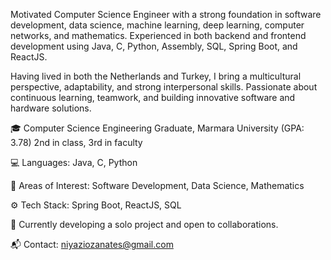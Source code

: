 Motivated Computer Science Engineer with a strong foundation in software development, data science, machine learning, deep learning, computer networks, and mathematics.
Experienced in both backend and frontend development using Java, C, Python, Assembly, SQL, Spring Boot, and ReactJS.

Having lived in both the Netherlands and Turkey, I bring a multicultural perspective, adaptability, and strong interpersonal skills. Passionate about continuous learning, teamwork, and building innovative software and hardware solutions.

🎓 Computer Science Engineering Graduate, Marmara University (GPA: 3.78) 2nd in class, 3rd in faculty

💻 Languages: Java, C, Python

🧠 Areas of Interest: Software Development, Data Science, Mathematics

⚙️ Tech Stack: Spring Boot, ReactJS, SQL

🚀 Currently developing a solo project and open to collaborations.

📬 Contact: niyaziozanates@gmail.com
